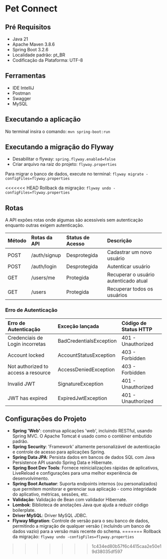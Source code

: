 # Pet Connect

## Pré Requisitos

* Java 21
* Apache Maven 3.8.6
* Spring Boot 3.2.6
* Localidade padrão: pt_BR
* Codificação da Plataforma: UTF-8

## Ferramentas

* IDE IntelliJ
* Postman
* Swagger
* MySQL

## Executando a aplicação

No terminal insira o comando: `mvn spring-boot:run`

## Executando a migração do Flyway

* Desabilitar o flyway: `spring.flyway.enabled=false`
* Criar arquivo na raiz do projeto: `flyway.properties`

Para migrar o banco de dados, execute no terminal: `flyway migrate -configFiles=flyway.properties`

<<<<<<< HEAD
Rollback da migração: `flyway undo -configFiles=flyway.properties`

## Rotas

A API expões rotas onde algumas são acessíveis sem autenticação enquanto outras exigem autenticação.

| Método | Rotas da API | Status de Acesso | Descrição                             |
|:-------|:-------------|:-----------------|:--------------------------------------|
| POST   | /auth/signup | Desprotegida     | Cadastrar um novo usuário             |
| POST   | /auth/login  | Desprotegida     | Autenticar usuário                    |
| GET    | /users/me    | Protegida        | Recuperar o usuário autenticado atual |
| GET    | /users       | Protegida        | Recuperar todos os usuários           |

### Erro de Autenticação

| Erro de Autenticação                | Exceção lançada         | Código de Status HTTP |
|:------------------------------------|:------------------------|:----------------------|
| Credenciais de Login incorretas     | BadCredentialsException | 401 - Unauthorized    |
| Account locked                      | AccountStatusException  | 403 - Forbidden       |
| Not authorized to access a resource | AccessDeniedException   | 403 - Forbidden       |
| Invalid JWT                         | SignatureException      | 401 - Unauthorized    |
| JWT has expired                     | ExpiredJwtException     | 401 - Unauthorized    |

## Configurações do Projeto

* **Spring 'Web'**: construa aplicações 'web', incluindo RESTful, usando Spring MVC. O Apache Tomcat é usado como o
  contêiner embutido padrão.
* **Spring Security**: 'Framework' altamente personalizável de autenticação e controle de acesso para aplicações Spring.
* **Spring Data JPA**: Persista dados em bancos de dados SQL com Java Persistence API usando Spring Data e Hibernate.
* **Spring Boot Dev Tools**: Fornece reinicializações rápidas de aplicativos, LiveReload e configurações para uma melhor
  experiência de desenvolvimento.
* **Spring Boot Actuator**: Suporta endpoints internos (ou personalizados) que permitem monitorar e gerenciar sua
  aplicação - como integridade do aplicativo, métricas, sessões, etc.
* **Validação**: Validação de Bean com validador Hibernate.
* **Lombok**: Biblioteca de anotações Java que ajuda a reduzir código boilerplate.
* **Driver MySQL**: Driver MySQL JDBC.
* **Flyway Migration**: Controle de versão para o seu banco de dados, permitindo a migração de qualquer versão (
  incluíndo um banco de dados vazio) para a versão mais recente do schema.
=======
Rollback da migração: `flyway undo -configFiles=flyway.properties`
>>>>>>> 1c434ed80b57f6c4415caa2e50e19d38035df597
